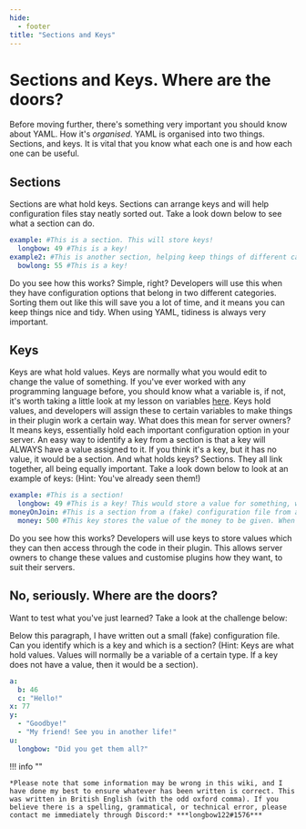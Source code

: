 ```yaml
---
hide:
  - footer
title: "Sections and Keys"
---
```


# Sections and Keys. Where are the doors?
Before moving further, there's something very important you should know about YAML. How it's *organised*. YAML is organised into two things. Sections, and keys. It is vital that you know what each one is and how each one can be useful.

## Sections
Sections are what hold keys. Sections can arrange keys and will help configuration files stay neatly sorted out. Take a look down below to see what a section can do.

```yaml
example: #This is a section. This will store keys!
  longbow: 49 #This is a key!
example2: #This is another section, helping keep things of different categories arranged.
  bowlong: 55 #This is a key!
```
Do you see how this works? Simple, right? Developers will use this when they have configuration options that belong in two different categories. Sorting them out like this will save you a lot of time, and it means you can keep things nice and tidy. When using YAML, tidiness is always very important.

## Keys
Keys are what hold values. Keys are normally what you would edit to change the value of something. If you've ever worked with any programming language before, you should know what a variable is, if not, it's worth taking a little look at my lesson on variables [here](https://github.com/longbow122/learnerForYAML/wiki/Variables). Keys hold values, and developers will assign these to certain variables to make things in their plugin work a certain way. What does this mean for server owners? It means keys, essentially hold each important configuration option in your server. An easy way to identify a key from a section is that a key will ALWAYS have a value assigned to it. If you think it's a key, but it has no value, it would be a section. And what holds keys? Sections. They all link together, all being equally important. Take a look down below to look at an example of keys: (Hint: You've already seen them!)

```yaml
example: #This is a section!
  longbow: 49 #This is a key! This would store a value for something, which you can make use of.
moneyOnJoin: #This is a section from a (fake) configuration file from a (fake) plugin. This plugin will give a certain amount of money to the player upon joining their server.
  money: 500 #This key stores the value of the money to be given. When a player joins, they'll receive $500.
  ```
Do you see how this works? Developers will use keys to store values which they can then access through the code in their plugin. This allows server owners to change these values and customise plugins how they want, to suit their servers.

## No, seriously. Where are the doors?
Want to test what you've just learned? Take a look at the challenge below:

Below this paragraph, I have written out a small (fake) configuration file. Can you identify which is a key and which is a section? (Hint: Keys are what hold values. Values will normally be a variable of a certain type. If a key does not have a value, then it would be a section).
```yaml
a:
  b: 46
  c: "Hello!"
x: 77
y:
  - "Goodbye!"
  - "My friend! See you in another life!"
u:
  longbow: "Did you get them all?"
```

!!! info ""

    *Please note that some information may be wrong in this wiki, and I have done my best to ensure whatever has been written is correct. This was written in British English (with the odd oxford comma). If you believe there is a spelling, grammatical, or technical error, please contact me immediately through Discord:* ***longbow122#1576***